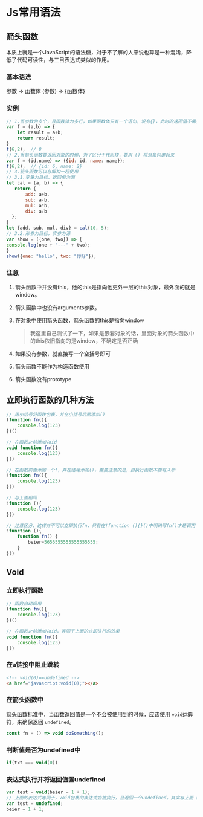 # Js常用语法

## 箭头函数

本质上就是一个JavaScript的语法糖，对于不了解的人来说也算是一种混淆，降低了代码可读性，与三目表达式类似的作用。

### 基本语法

参数 => 函数体
(参数) => {函数体}

### 实例

```javascript
// 1.当参数为多个，且函数体为多行，如果函数体只有一个语句，没有{}，此时的返回值不需要return
var f = (a,b) => {
    let result = a+b;
    return result;
}
f(6,2);  // 8
// 2.当箭头函数要返回对象的时候，为了区分于代码块，要用 () 将对象包裹起来
var f = (id,name) => ({id: id, name: name});
f(6,2);  // {id: 6, name: 2}
// 3.箭头函数可以与解构一起使用
// 3.1.变量为目标，返回值为源
let cal = (a, b) => {
   return {
       add: a+b,
       sub: a-b,
       mul: a*b,
       div: a/b
  };
}
let {add, sub, mul, div} = cal(10, 5);
// 3.2.形参为目标，实参为源
var show = ({one, two}) => {
console.log(one + "---" + two);
}
show({one: "hello", two: "你好"});
```

### 注意

1. 箭头函数中并没有this，他的this是指向他更外一层的this对象，最外面的就是window。

2. 箭头函数中也没有arguments参数。

3. 在对象中使用箭头函数，箭头函数的this是指向window

   > 我这里自己测试了一下，如果是嵌套对象的话，里面对象的箭头函数中的this依旧指向的是window，不确定是否正确

4. 如果没有参数，就直接写一个空括号即可

5. 箭头函数不能作为构造函数使用

6. 箭头函数没有prototype

## 立即执行函数的几种方法

```javascript
// 用小括号将函数包裹，并在小括号后面添加()
(function fn(){
    console.log(123)
})()

// 在函数之前添加Void
void function fn(){
    console.log(123)
}()

// 在函数前面添加一个!，并在结尾添加()，需要注意的是，自执行函数不要有入参
!function fn(){
    console.log(123)
}()

// 与上面相同
!function (){
    console.log(123)
}()

// 注意区分，这样并不可以立即执行fn，只有在!function (){}()中明确写fn()才是调用
!function (){
    function fn() {
        beier=5656555555555555555;        
    }
}()
```

## Void

### 立即执行函数

```javascript
// 函数自动调用
(function fn(){
    console.log(123)
})()

// 在函数之前添加Void，等同于上面的立即执行的效果
void function fn(){
    console.log(123)
}()
```

### 在a链接中阻止跳转

```html
<!-- void(0)==undefined -->
<a href="javascript:void(0);"></a> 
```

### 在箭头函数中

[箭头函数](##箭头函数)标准中，当函数返回值是一个不会被使用到的时候，应该使用 `void`运算符，来确保返回 `undefined`。

```javascript
const fn = () => void doSomething();
```

### 判断值是否为undefined中

```javascript
if(txt === void(0))
```

### 表达式执行并将返回值置undefined

```javascript
var test = void(beier = 1 + 1);
// 上面的表达式等同于，Void包裹的表达式会被执行，且返回一个undefined。其实与上面《在箭头函数》中的效果一致。
var test = undefined;
beier = 1 + 1;
```

